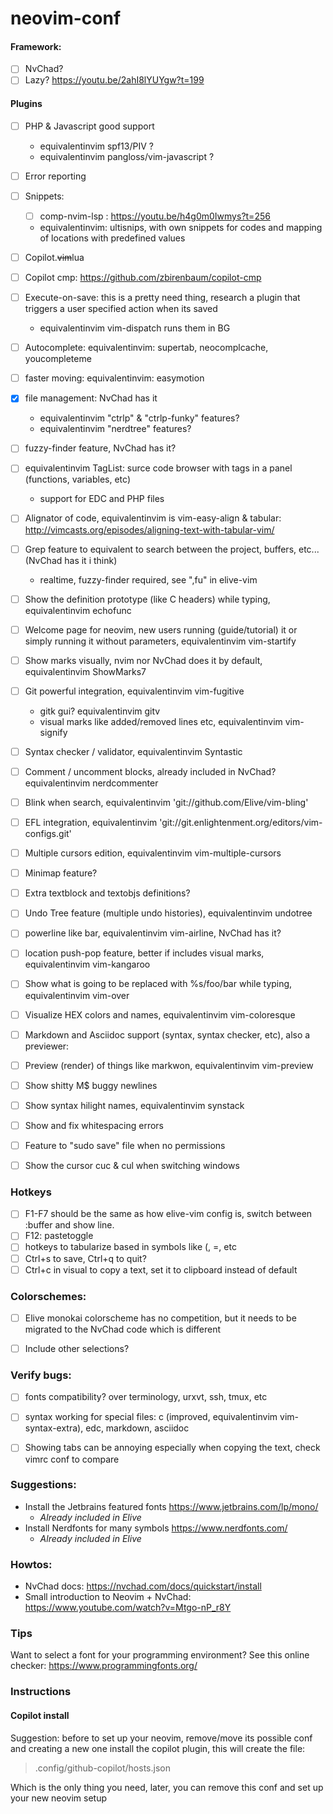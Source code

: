 # neovim-conf

#### Framework:
- [ ] NvChad?
- [ ] Lazy? https://youtu.be/2ahI8lYUYgw?t=199

#### Plugins
- [ ] PHP & Javascript good support
    * equivalentinvim spf13/PIV ?
    * equivalentinvim pangloss/vim-javascript ?
- [ ] Error reporting
- [ ] Snippets:
   - [ ] comp-nvim-lsp : https://youtu.be/h4g0m0Iwmys?t=256
   - equivalentinvim: ultisnips, with own snippets for codes and mapping of locations with predefined values
- [ ] Copilot.~~vim~~lua
- [ ] Copilot cmp: https://github.com/zbirenbaum/copilot-cmp
- [ ] Execute-on-save: this is a pretty need thing, research a plugin that triggers a user specified action when its saved
    * equivalentinvim vim-dispatch runs them in BG
- [ ] Autocomplete: equivalentinvim: supertab, neocomplcache, youcompleteme
- [ ] faster moving: equivalentinvim: easymotion
- [X] file management: NvChad has it
    * equivalentinvim "ctrlp" & "ctrlp-funky" features?
    * equivalentinvim "nerdtree" features?
- [ ] fuzzy-finder feature, NvChad has it?
- [ ] equivalentinvim TagList: surce code browser with tags in a panel (functions, variables, etc)
    * support for EDC and PHP files
- [ ] Alignator of code, equivalentinvim is vim-easy-align & tabular: http://vimcasts.org/episodes/aligning-text-with-tabular-vim/
- [ ] Grep feature to equivalent to search between the project, buffers, etc... (NvChad has it i think)
    * realtime, fuzzy-finder required, see ",fu" in elive-vim
- [ ] Show the definition prototype (like C headers) while typing, equivalentinvim echofunc
- [ ] Welcome page for neovim, new users running (guide/tutorial) it or simply running it without parameters, equivalentinvim vim-startify
- [ ] Show marks visually, nvim nor NvChad does it by default, equivalentinvim ShowMarks7
- [ ] Git powerful integration, equivalentinvim vim-fugitive
    * gitk gui? equivalentinvim gitv
    * visual marks like added/removed lines etc, equivalentinvim vim-signify
- [ ] Syntax checker / validator, equivalentinvim Syntastic
- [ ] Comment / uncomment blocks, already included in NvChad? equivalentinvim nerdcommenter
- [ ] Blink when search, equivalentinvim 'git://github.com/Elive/vim-bling'
- [ ] EFL integration, equivalentinvim 'git://git.enlightenment.org/editors/vim-configs.git'
- [ ] Multiple cursors edition, equivalentinvim vim-multiple-cursors
- [ ] Minimap feature?
- [ ] Extra textblock and textobjs definitions?
- [ ] Undo Tree feature (multiple undo histories), equivalentinvim undotree
- [ ] powerline like bar, equivalentinvim vim-airline, NvChad has it?
- [ ] location push-pop feature, better if includes visual marks, equivalentinvim vim-kangaroo
- [ ] Show what is going to be replaced with %s/foo/bar while typing, equivalentinvim vim-over
- [ ] Visualize HEX colors and names, equivalentinvim vim-coloresque
- [ ] Markdown and Asciidoc support (syntax, syntax checker, etc), also a previewer:
- [ ] Preview (render) of things like markwon, equivalentinvim vim-preview
- [ ] Show shitty M$ buggy newlines
- [ ] Show syntax hilight names, equivalentinvim synstack
- [ ] Show and fix whitespacing errors
- [ ] Feature to "sudo save" file when no permissions
- [ ] Show the cursor cuc & cul when switching windows


### Hotkeys
- [ ] F1-F7 should be the same as how elive-vim config is, switch between :buffer and show line.
- [ ] F12: pastetoggle
- [ ] hotkeys to tabularize based in symbols like (, =, etc
- [ ] Ctrl+s to save, Ctrl+q to quit?
- [ ] Ctrl+c in visual to copy a text, set it to clipboard instead of default

### Colorschemes:
- [ ] Elive monokai colorscheme has no competition, but it needs to be migrated to the NvChad code which is different
- [ ] Include other selections?


### Verify bugs:
- [ ] fonts compatibility? over terminology, urxvt, ssh, tmux, etc
- [ ] syntax working for special files: c (improved, equivalentinvim vim-syntax-extra), edc, markdown, asciidoc
- [ ] Showing tabs can be annoying especially when copying the text, check vimrc conf to compare


### Suggestions:

* Install the Jetbrains featured fonts https://www.jetbrains.com/lp/mono/
    * _Already included in Elive_
* Install Nerdfonts for many symbols https://www.nerdfonts.com/
    * _Already included in Elive_

### Howtos:

* NvChad docs: https://nvchad.com/docs/quickstart/install
* Small introduction to Neovim + NvChad: https://www.youtube.com/watch?v=Mtgo-nP_r8Y


### Tips

Want to select a font for your programming environment? See this online checker: https://www.programmingfonts.org/


### Instructions

#### Copilot install

Suggestion: before to set up your neovim, remove/move its possible conf and creating a new one install the copilot plugin, this will create the file:

> .config/github-copilot/hosts.json

Which is the only thing you need, later, you can remove this conf and set up your new neovim setup


